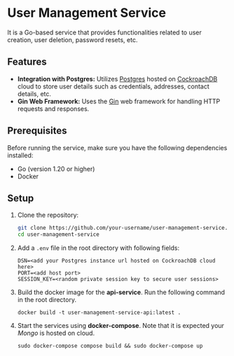 # User Management Service

It is a Go-based service that provides functionalities related to user creation, user deletion, password resets, etc.

## Features

- **Integration with Postgres:** Utilizes [Postgres](https://github.com/postgres/postgres) hosted on [CockroachDB](https://github.com/cockroachdb/cockroach) cloud to store user details such as credentials, addresses, contact details, etc. 
- **Gin Web Framework:** Uses the [Gin](https://github.com/gin-gonic/gin) web framework for handling HTTP requests and responses.

## Prerequisites

Before running the service, make sure you have the following dependencies installed:

- Go (version 1.20 or higher)
- Docker 

## Setup

1. Clone the repository:

   ```bash
   git clone https://github.com/your-username/user-management-service.git
   cd user-management-service

3. Add a `.env` file in the root directory with following fields:
   
   ```
   DSN=<add your Postgres instance url hosted on CockroachDB cloud here>
   PORT=<add host port>
   SESSION_KEY=<random private session key to secure user sessions>
   ```

5. Build the docker image for the **api-service**. Run the following command in the root directory.

   ```
   docker build -t user-management-service-api:latest .
   ```

6. Start the services using **docker-compose**. Note that it is expected your *Mongo* is hosted on cloud.

   ```
   sudo docker-compose compose build && sudo docker-compose up
   ```